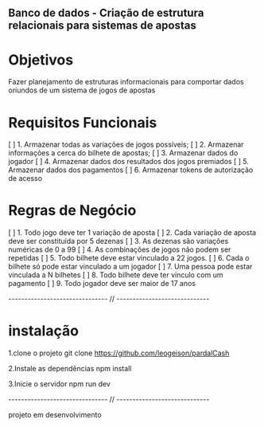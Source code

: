 ## Banco de dados - Criação de estrutura relacionais para sistemas de apostas

# Objetivos

Fazer planejamento de estruturas informacionais para comportar dados oriundos de um sistema de jogos de apostas

# Requisitos Funcionais

[ ] 1. Armazenar todas as variações de jogos possíveis;
[ ] 2. Armazenar informações a cerca do bilhete de apostas;
[ ] 3. Armazenar dados do jogador
[ ] 4. Armazenar dados dos resultados dos jogos premiados
[ ] 5. Armazenar dados dos pagamentos
[ ] 6. Armazenar tokens de autorização de acesso

# Regras de Negócio

[ ] 1. Todo jogo deve ter 1 variação de aposta
[ ] 2. Cada variação de aposta deve ser constituída por 5 dezenas
[ ] 3. As dezenas são variações numéricas de 0 a 99
[ ] 4. As combinações de jogos não podem ser repetidas
[ ] 5. Todo bilhete deve estar vinculado a 22 jogos.
[ ] 6. Cada o bilhete só pode estar vinculado a um jogador
[ ] 7. Uma pessoa pode estar vinculada a N bilhetes
[ ] 8. Todo bilhete deve ter vínculo com um pagamento
[ ] 9. Todo jogador deve ser maior de 17 anos

------------------------------- // -----------------------------

# instalação

1.clone o projeto
git clone https://github.com/leogeison/pardalCash

2.Instale as dependências
npm install

3.Inicie o servidor
npm run dev

------------------------------- // -----------------------------

projeto em desenvolvimento
